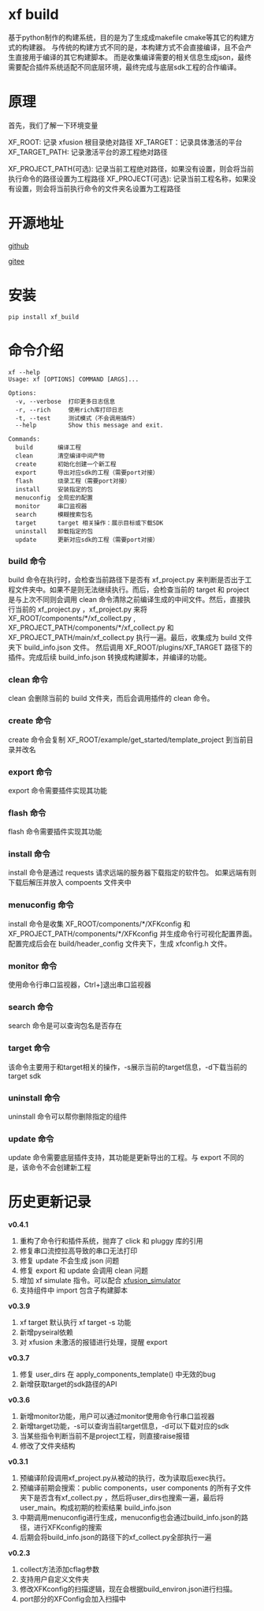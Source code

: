 # xf build

基于python制作的构建系统，目的是为了生成成makefile cmake等其它的构建方式的构建器。
与传统的构建方式不同的是，本构建方式不会直接编译，且不会产生直接用于编译的其它构建脚本。
而是收集编译需要的相关信息生成json，最终需要配合插件系统适配不同底层环境，最终完成与底层sdk工程的合作编译。

# 原理

首先，我们了解一下环境变量

XF_ROOT: 记录 xfusion 根目录绝对路径
XF_TARGET：记录具体激活的平台
XF_TARGET_PATH: 记录激活平台的源工程绝对路径

XF_PROJECT_PATH(可选): 记录当前工程绝对路径，如果没有设置，则会将当前执行命令的路径设置为工程路径 
XF_PROJECT(可选): 记录当前工程名称，如果没有设置，则会将当前执行命令的文件夹名设置为工程路径

# 开源地址

[github](https://github.com/x-eks-fusion/xf_build)

[gitee](https://gitee.com/x-eks-fusion/xf_build)

# 安装

```shell
pip install xf_build
```

# 命令介绍

```shell
xf --help
Usage: xf [OPTIONS] COMMAND [ARGS]...

Options:
  -v, --verbose  打印更多日志信息
  -r, --rich     使用rich库打印日志
  -t, --test     测试模式（不会调用插件）
  --help         Show this message and exit.

Commands:
  build       编译工程
  clean       清空编译中间产物
  create      初始化创建一个新工程
  export      导出对应sdk的工程（需要port对接）
  flash       烧录工程（需要port对接）
  install     安装指定的包
  menuconfig  全局宏的配置
  monitor     串口监视器
  search      模糊搜索包名
  target      target 相关操作：展示目标或下载SDK
  uninstall   卸载指定的包
  update      更新对应sdk的工程（需要port对接）
```

### build 命令

build 命令在执行时，会检查当前路径下是否有 xf_project.py 来判断是否出于工程文件夹中。如果不是则无法继续执行。而后，会检查当前的 target 和 project 是与上次不同则会调用 clean 命令清除之前编译生成的中间文件。然后，直接执行当前的 xf_project.py ，xf_project.py 来将 XF_ROOT/components/\*/xf_collect.py , XF_PROJECT_PATH/components/\*/xf_collect.py 和 XF_PROJECT_PATH/main/xf_collect.py 执行一遍。最后，收集成为 build 文件夹下 build_info.json 文件。
然后调用 XF_ROOT/plugins/XF_TARGET 路径下的插件。完成后续 build_info.json 转换成构建脚本，并编译的功能。

### clean 命令

clean 会删除当前的 build 文件夹，而后会调用插件的 clean 命令。

### create 命令

create 命令会复制 XF_ROOT/example/get_started/template_project 到当前目录并改名

### export 命令

export 命令需要插件实现其功能

### flash 命令

flash 命令需要插件实现其功能

### install 命令

install 命令是通过 requests 请求远端的服务器下载指定的软件包。
如果远端有则下载后解压并放入 compoents 文件夹中

### menuconfig 命令

install 命令是收集 XF_ROOT/components/\*/XFKconfig 和 XF_PROJECT_PATH/components/\*/XFKconfig 并生成命令行可视化配置界面。配置完成后会在 build/header_config 文件夹下，生成 xfconfig.h 文件。

### monitor 命令

使用命令行串口监视器，Ctrl+]退出串口监视器

### search 命令

search 命令是可以查询包名是否存在

### target 命令

该命令主要用于和target相关的操作，-s展示当前的target信息，-d下载当前的target sdk

### uninstall 命令

uninstall 命令可以帮你删除指定的组件

### update 命令

update 命令需要底层插件支持，其功能是更新导出的工程。与 export 不同的是，该命令不会创建新工程


# 历史更新记录

**v0.4.1**
1. 重构了命令行和插件系统，抛弃了 click 和 pluggy 库的引用
2. 修复串口流控拉高导致的串口无法打印
3. 修复 update 不会生成 json 问题
4. 修复 export 和 update 会调用 clean 问题
5. 增加 xf simulate 指令。可以配合 [xfusion_simulator](https://github.com/x-eks-fusion/xfusion_simulator)
6. 支持组件中 import 包含子构建脚本

**v0.3.9**
1. xf target 默认执行 xf target -s 功能
2. 新增pyseiral依赖
3. 对 xfusion 未激活的报错进行处理，提醒 export

**v0.3.7**
1. 修复 user_dirs 在 apply_components_template() 中无效的bug
2. 新增获取target的sdk路径的API

**v0.3.6**
1. 新增monitor功能，用户可以通过monitor使用命令行串口监视器
2. 新增target功能，-s可以查询当前target信息，-d可以下载对应的sdk
3. 当某些指令判断当前不是project工程，则直接raise报错
4. 修改了文件夹结构

**v0.3.1**
1. 预编译阶段调用xf_project.py从被动的执行，改为读取后exec执行。
2. 预编译前期会搜索：public components，user components 的所有子文件夹下是否含有xf_collect.py ，然后将user_dirs也搜索一遍，最后将user_main。构成初期的检索结果 build_info.json
3. 中期调用menuconfig进行生成，menuconfig也会通过build_info.json的路径，进行XFKconfig的搜索
4. 后期会将build_info.json的路径下的xf_collect.py全部执行一遍


**v0.2.3**
1. collect方法添加cflag参数
2. 支持用户自定义文件夹
3. 修改XFKconfig的扫描逻辑，现在会根据build_environ.json进行扫描。
4. port部分的XFConfig会加入扫描中
